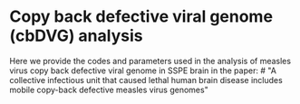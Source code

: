 # Copy back defective viral genome (cbDVG) analysis 
Here we provide the codes and parameters used in the analysis of measles virus copy back defective viral genome in SSPE brain in the paper: # "A collective infectious unit that caused lethal human brain disease includes mobile copy-back defective measles virus genomes" 





 
